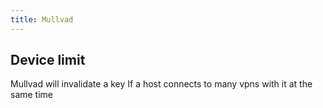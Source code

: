 ```yaml
---
title: Mullvad
---
```


## Device limit

Mullvad will invalidate a key If a host connects to many vpns with it at the
same time
